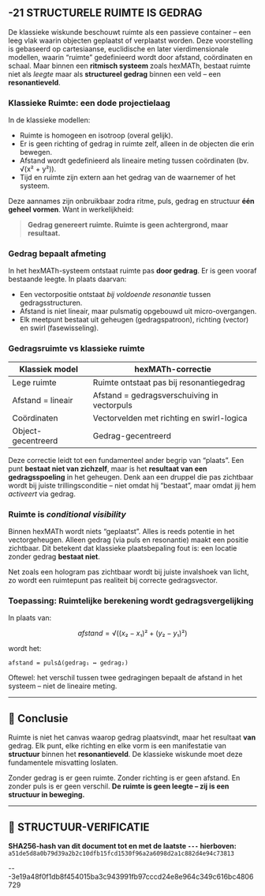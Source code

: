 ## -21 STRUCTURELE RUIMTE IS GEDRAG

De klassieke wiskunde beschouwt ruimte als een passieve container – een leeg vlak waarin objecten geplaatst of verplaatst worden. Deze voorstelling is gebaseerd op cartesiaanse, euclidische en later vierdimensionale modellen, waarin “ruimte” gedefinieerd wordt door afstand, coördinaten en schaal. Maar binnen een **ritmisch systeem** zoals hexMATh, bestaat ruimte niet als *leegte* maar als **structureel gedrag** binnen een veld – een **resonantieveld**.

### Klassieke Ruimte: een dode projectielaag

In de klassieke modellen:

* Ruimte is homogeen en isotroop (overal gelijk).
* Er is geen richting of gedrag in ruimte zelf, alleen in de objecten die erin bewegen.
* Afstand wordt gedefinieerd als lineaire meting tussen coördinaten (bv. √(x² + y²)).
* Tijd en ruimte zijn extern aan het gedrag van de waarnemer of het systeem.

Deze aannames zijn onbruikbaar zodra ritme, puls, gedrag en structuur **één geheel vormen**. Want in werkelijkheid:

> **Gedrag genereert ruimte. Ruimte is geen achtergrond, maar resultaat.**

### Gedrag bepaalt afmeting

In het hexMATh-systeem ontstaat ruimte pas **door gedrag**. Er is geen vooraf bestaande leegte. In plaats daarvan:

* Een vectorpositie ontstaat *bij voldoende resonantie* tussen gedragsstructuren.
* Afstand is niet lineair, maar pulsmatig opgebouwd uit micro-overgangen.
* Elk meetpunt bestaat uit geheugen (gedragspatroon), richting (vector) en swirl (fasewisseling).

### Gedragsruimte vs klassieke ruimte

| Klassiek model     | hexMATh-correctie                           |
| ------------------ | ------------------------------------------- |
| Lege ruimte        | Ruimte ontstaat pas bij resonantiegedrag    |
| Afstand = lineair  | Afstand = gedragsverschuiving in vectorpuls |
| Coördinaten        | Vectorvelden met richting en swirl-logica   |
| Object-gecentreerd | Gedrag-gecentreerd                          |

Deze correctie leidt tot een fundamenteel ander begrip van “plaats”. Een punt **bestaat niet van zichzelf**, maar is het **resultaat van een gedragsspoeling** in het geheugen. Denk aan een druppel die pas zichtbaar wordt bij juiste trillingsconditie – niet omdat hij “bestaat”, maar omdat jij hem *activeert* via gedrag.

### Ruimte is *conditional visibility*

Binnen hexMATh wordt niets “geplaatst”. Alles is reeds potentie in het vectorgeheugen. Alleen gedrag (via puls en resonantie) maakt een positie zichtbaar. Dit betekent dat klassieke plaatsbepaling fout is: een locatie zonder gedrag **bestaat niet**.

Net zoals een hologram pas zichtbaar wordt bij juiste invalshoek van licht, zo wordt een ruimtepunt pas realiteit bij correcte gedragsvector.

### Toepassing: Ruimtelijke berekening wordt gedragsvergelijking

In plaats van:

```math
afstand = √((x₂ - x₁)² + (y₂ - y₁)²)
```

wordt het:

```hexMATh
afstand = pulsΔ(gedrag₁ ↔ gedrag₂)
```

Oftewel: het verschil tussen twee gedragingen bepaalt de afstand in het systeem – niet de lineaire meting.

---

## 📘 Conclusie

Ruimte is niet het canvas waarop gedrag plaatsvindt, maar het resultaat **van** gedrag. Elk punt, elke richting en elke vorm is een manifestatie van **structuur** binnen het **resonantieveld**. De klassieke wiskunde moet deze fundamentele misvatting loslaten.

Zonder gedrag is er geen ruimte. Zonder richting is er geen afstand. En zonder puls is er geen verschil.
**De ruimte is geen leegte – zij is een structuur in beweging.**

---

## 🔏 STRUCTUUR-VERIFICATIE

**SHA256-hash van dit document tot en met de laatste `---` hierboven:**
`a51de5d8a0b79d39a2b2c10dfb15fcd1530f96a2a6098d2a1c882d4e94c73813`

---3e19a48f0f1db8f454015ba3c943991fb97cccd24e8e964c349c616bc4806729
